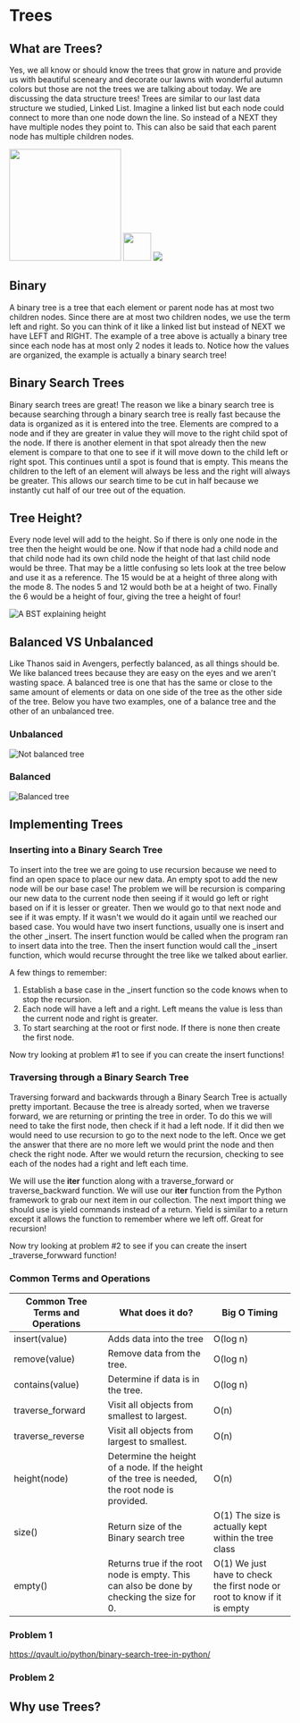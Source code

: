 # Trees
## What are Trees?
Yes, we all know or should know the trees that grow in nature and provide us with beautiful sceneary and decorate our lawns with wonderful autumn colors but those are not the trees we are talking about today. We are discussing the data structure trees! Trees are similar to our last data structure we studied, Linked List. Imagine a linked list but each node could connect to more than one node down the line. So instead of a NEXT they have multiple nodes they point to. This can also be said that each parent node has multiple children nodes. 

<img src="actualtree.png" width="200" height="200"> <img src="vs.jpg" width="50" height="50"> <img src="Treeimage.PNG"> 

## Binary
A binary tree is a tree that each element or parent node has at most two children nodes. Since there are at most two children nodes, we use the term left and right. So you can think of it like a linked list but instead of NEXT we have LEFT and RIGHT. The example of a tree above is actually a binary tree since each node has at most only 2 nodes it leads to. Notice how the values are organized, the example is actually a binary search tree!

## Binary Search Trees
Binary search trees are great! The reason we like a binary search tree is because searching through a binary search tree is really fast because the data is organized as it is entered into the tree. Elements are compred to a node and if they are greater in value they will move to the right child spot of the node. If there is another element in that spot already then the new element is compare to that one to see if it will move down to the child left or right spot. This continues until a spot is found that is empty. This means the children to the left of an element will always be less and the right will always be greater. This allows our search time to be cut in half because we instantly cut half of our tree out of the equation. 

## Tree Height? 
Every node level will add to the height. So if there is only one node in the tree then the height would be one. Now if that node had a child node and that child node had its own child node the height of that last child node would be three. That may be a little confusing so lets look at the tree below and use it as a reference. The 15 would be at a height of three along with the mode 8. The nodes 5 and 12 would both be at a height of two. Finally the 6 would be a height of four, giving the tree a height of four! 

![A BST explaining height](height.PNG)

## Balanced VS Unbalanced
Like Thanos said in Avengers, perfectly balanced, as all things should be. We like balanced trees because they are easy on the eyes and we aren't wasting space. A balanced tree is one that has the same or close to the same amount of elements or data on one side of the tree as the other side of the tree. Below you have two examples, one of a balance tree and the other of an unbalanced tree.

### Unbalanced
![Not balanced tree](notbalanced.PNG)

### Balanced
![Balanced tree](balanced.PNG)

## Implementing Trees

### Inserting into a Binary Search Tree
To insert into the tree we are going to use recursion because we need to find an open space to place our new data. An empty spot to add the new node will be our base case! The problem we will be recursion is comparing our new data to the current node then seeing if it would go left or right based on if it is lesser or greater. Then we would go to that next node and see if it was empty. If it wasn't we would do it again until we reached our based case. 
You would have two insert functions, usually one is insert and the other \_insert. The insert function would be called when the program ran to insert data into the tree. Then the insert function would call the \_insert function, which would recurse throught the tree like we talked about earlier.

A few things to remember: 
1) Establish a base case in the \_insert function so the code knows when to stop the recursion. 
2) Each node will have a left and a right. Left means the value is less than the current node and right is greater. 
3) To start searching at the root or first node. If there is none then create the first node. 

Now try looking at problem #1 to see if you can create the insert functions!

### Traversing through a Binary Search Tree
Traversing forward and backwards through a Binary Search Tree is actually pretty important. Because the tree is already sorted, when we traverse forward, we are returning or printing the tree in order. To do this we will need to take the first node, then check if it had a left node. If it did then we would need to use recursion to go to the next node to the left. Once we get the answer that there are no more left we would print the node and then check the right node. After we would return the recursion, checking to see each of the nodes had a right and left each time.

We will use the __iter__ function along with a traverse_forward or traverse_backward function. We will use our __iter__ function from the Python framework to grab our next item in our collection. The next import thing we should use is yield commands instead of a return. Yield is similar to a return except it allows the function to remember where we left off. Great for recursion! 

Now try looking at problem #2 to see if you can create the insert \_traverse_forwward function!

### Common Terms and Operations
| Common Tree Terms and Operations  | What does it do? | Big O Timing |
| ------------- | ------------- | ------------- |
| insert(value) | Adds data into the tree | O(log n) |
| remove(value)  | Remove data from the tree. | O(log n) |
| contains(value)  | Determine if data is in the tree.  | O(log n)|
| traverse_forward  | Visit all objects from smallest to largest. | O(n) |
| traverse_reverse  | Visit all objects from largest to smallest. | O(n)|
| height(node)  | Determine the height of a node. If the height of the tree is needed, the root node is provided. | O(n)|
| size()  | Return size of the Binary search tree | O(1) The size is actually kept within the tree class|
| empty()  | Returns true if the root node is empty. This can also be done by checking the size for 0. | O(1) We just have to check the first node or root to know if it is empty|

### Problem 1
https://qvault.io/python/binary-search-tree-in-python/
### Problem 2

## Why use Trees?
